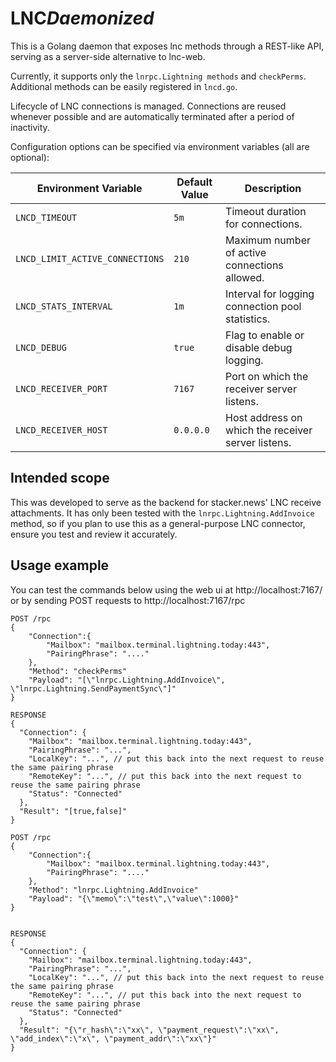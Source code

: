 # LNC*Daemonized* 

This is a Golang daemon that exposes lnc methods through a REST-like API, serving as a server-side alternative to lnc-web.

Currently, it supports only the `lnrpc.Lightning methods` and `checkPerms`.
Additional methods can be easily registered in `lncd.go`.

Lifecycle of LNC connections is managed. Connections are reused whenever possible and are automatically terminated after a period of inactivity.

Configuration options can be specified via environment variables (all are optional):


| Environment Variable    | Default Value   | Description                                                                 |
|-------------------------|-----------------|-----------------------------------------------------------------------------|
| `LNCD_TIMEOUT`           | `5m` | Timeout duration for connections.                                           |
| `LNCD_LIMIT_ACTIVE_CONNECTIONS` | `210`           | Maximum number of active connections allowed.                               |
| `LNCD_STATS_INTERVAL`    | `1m` | Interval for logging connection pool statistics.                            |
| `LNCD_DEBUG`             | `true`         | Flag to enable or disable debug logging.                                    |
| `LNCD_RECEIVER_PORT`     | `7167`          | Port on which the receiver server listens.                                  |
| `LNCD_RECEIVER_HOST`     | `0.0.0.0`       | Host address on which the receiver server listens.                          |



## Intended scope

This was developed to serve as the backend for stacker.news' LNC receive attachments. 
It has only been tested with the `lnrpc.Lightning.AddInvoice` method, so if you plan to use this as a general-purpose LNC connector, ensure you test and review it accurately.


## Usage example

You can test the commands below using the web ui at http://localhost:7167/ or by sending POST requests to http://localhost:7167/rpc

```
POST /rpc
{
    "Connection":{
        "Mailbox": "mailbox.terminal.lightning.today:443",
        "PairingPhrase": "...."        
    },
	"Method": "checkPerms"
	"Payload": "[\"lnrpc.Lightning.AddInvoice\", \"lnrpc.Lightning.SendPaymentSync\"]" 
}

RESPONSE 
{
  "Connection": {
    "Mailbox": "mailbox.terminal.lightning.today:443",
    "PairingPhrase": "...",
    "LocalKey": "...", // put this back into the next request to reuse the same pairing phrase
    "RemoteKey": "...", // put this back into the next request to reuse the same pairing phrase
    "Status": "Connected"
  },
  "Result": "[true,false]"
}

```

```
POST /rpc
{
    "Connection":{
        "Mailbox": "mailbox.terminal.lightning.today:443",
        "PairingPhrase": "...."        
    },
	"Method": "lnrpc.Lightning.AddInvoice"
	"Payload": "{\"memo\":\"test\",\"value\":1000}"
}


RESPONSE
{
  "Connection": {
    "Mailbox": "mailbox.terminal.lightning.today:443",
    "PairingPhrase": "...",
    "LocalKey": "...", // put this back into the next request to reuse the same pairing phrase
    "RemoteKey": "...", // put this back into the next request to reuse the same pairing phrase
    "Status": "Connected"
  },
  "Result": "{\"r_hash\":\"xx\", \"payment_request\":\"xx\", \"add_index\":\"x\", \"payment_addr\":\"xx\"}"
}


```